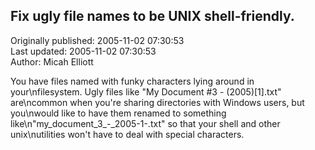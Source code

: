## Fix ugly file names to be UNIX shell-friendly.  
Originally published: 2005-11-02 07:30:53  
Last updated: 2005-11-02 07:30:53  
Author: Micah Elliott  
  
You have files named with funky characters lying around in your\nfilesystem.  Ugly files like "My Document #3 - (2005)[1].txt" are\ncommon when you're sharing directories with Windows users, but you\nwould like to have them renamed to something like\n"my_document_3_-_2005-1-.txt" so that your shell and other unix\nutilities won't have to deal with special characters.